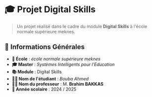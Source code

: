 # 🎓 Projet Digital Skills

> Un projet réalisé dans le cadre du module **Digital Skills** à l'école normale supérieure meknes.


## 📘 Informations Générales

- **🏫 École** : *école normale supérieure meknes*  
- **🎓 Master** : *Systèmes Intelligents pour l'Education*  
- **📚 Module** : Digital Skills  
- **👨‍🎓 Nom de l'étudiant** : *Bouba Ahmed*  
- **👨‍🏫 Nom du professeur** : M. **Brahim BAKKAS**  
- **📅 Année scolaire** : 2024 / 2025

